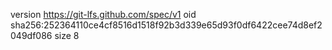 version https://git-lfs.github.com/spec/v1
oid sha256:252364110ce4cf8516d1518f92b3d339e65d93f0df6422cee74d8ef2049df086
size 8
